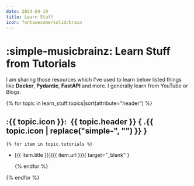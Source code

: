 ```yaml
---
date: 2024-04-19
title: Learn Stuff
icon: fontawesome/solid/brain
---
```


# :simple-musicbrainz: Learn Stuff from Tutorials

I am sharing those resources which I've used to learn below listed things like **Docker**, **Pydantic**, **FastAPI** and
more. I generally learn from YouTube or Blogs.

{% for topic in learn_stuff.topics|sort(attribute="header") %}

## :{{ topic.icon }}:&nbsp; **{{ topic.header }}** { .{{ topic.icon | replace("simple-", "") }} }

    {% for item in topic.tutorials %}

- [{{ item.title }}]({{ item.url }}){ target="_blank" }

    {% endfor %}

{% endfor %}
